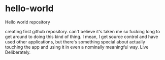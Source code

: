 # hello-world
Hello world repository

creating first github repository.  can't believe it's taken me so fucking long
to get around to doing this kind of thing.  I mean, I get source control and
have used other applications, but there's something special about actually touching
the app and using it in even a nominally meaningful way.
Live Deliberately.
